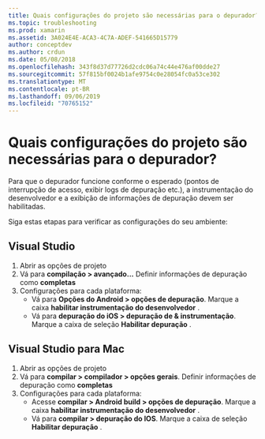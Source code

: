 ```yaml
---
title: Quais configurações do projeto são necessárias para o depurador?
ms.topic: troubleshooting
ms.prod: xamarin
ms.assetid: 3A024E4E-ACA3-4C7A-ADEF-541665D15779
author: conceptdev
ms.author: crdun
ms.date: 05/08/2018
ms.openlocfilehash: 343f8d37d77726d2cdc06a74c44e476af00dde27
ms.sourcegitcommit: 57f815bf0024b1afe9754c0e28054fc0a53ce302
ms.translationtype: MT
ms.contentlocale: pt-BR
ms.lasthandoff: 09/06/2019
ms.locfileid: "70765152"
---
```

# <a name="what-project-settings-are-required-for-the-debugger"></a>Quais configurações do projeto são necessárias para o depurador?

Para que o depurador funcione conforme o esperado (pontos de interrupção de acesso, exibir logs de depuração etc.), a instrumentação do desenvolvedor e a exibição de informações de depuração devem ser habilitadas.

Siga estas etapas para verificar as configurações do seu ambiente:

## <a name="visual-studio"></a>Visual Studio
1. Abrir as opções de projeto
2. Vá para **compilação > avançado...** Definir informações de depuração como **completas**
3. Configurações para cada plataforma:
   - Vá para **Opções do Android > opções de depuração**. Marque a caixa **habilitar instrumentação do desenvolvedor** .
   - Vá para **depuração do iOS > depuração de & instrumentação**. Marque a caixa de seleção **Habilitar depuração** .

## <a name="visual-studio-for-mac"></a>Visual Studio para Mac
1. Abrir as opções de projeto
2. Vá para **compilar > compilador > opções gerais**. Definir informações de depuração como **completas**
3. Configurações para cada plataforma:
    - Acesse **compilar > Android build > opções de depuração**. Marque a caixa **habilitar instrumentação do desenvolvedor** .
    - Vá para **compilar > depuração do IOS**. Marque a caixa de seleção **Habilitar depuração** .
